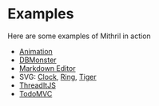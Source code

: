 # Examples

Here are some examples of Mithril in action

- [Animation](http://cdn.rawgit.com/lhorie/mithril.js/rewrite/examples/animation/mosaic.html)
- [DBMonster](http://cdn.rawgit.com/lhorie/mithril.js/rewrite/examples/dbmonster/mithril/index.html)
- [Markdown Editor](http://cdn.rawgit.com/lhorie/mithril.js/rewrite/examples/editor/index.html)
- SVG: [Clock](http://cdn.rawgit.com/lhorie/mithril.js/rewrite/examples/svg/clock.html), [Ring](http://cdn.rawgit.com/lhorie/mithril.js/rewrite/examples/svg/ring.html), [Tiger](http://cdn.rawgit.com/lhorie/mithril.js/rewrite/examples/svg/tiger.html)
- [ThreadItJS](http://cdn.rawgit.com/lhorie/mithril.js/rewrite/examples/threaditjs/index.html)
- [TodoMVC](http://cdn.rawgit.com/lhorie/mithril.js/rewrite/examples/todomvc/index.html)

